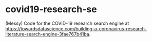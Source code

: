 # covid19-research-se
(Messy) Code for the COVID-19 research search engine at https://towardsdatascience.com/building-a-coronavirus-research-literature-search-engine-3fae767b41ba.
